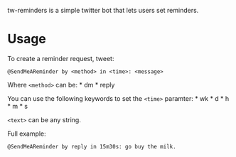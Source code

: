 tw-reminders is a simple twitter bot that lets users set reminders.

Usage
=====
To create a reminder request, tweet:

    @SendMeAReminder by <method> in <time>: <message>

Where `<method>` can be:
    * dm 
    * reply

You can use the following keywords to set the `<time>` paramter:
    * wk
    * d
    * h
    * m
    * s

`<text>` can be any string.

Full example:

    @SendMeAReminder by reply in 15m30s: go buy the milk.
